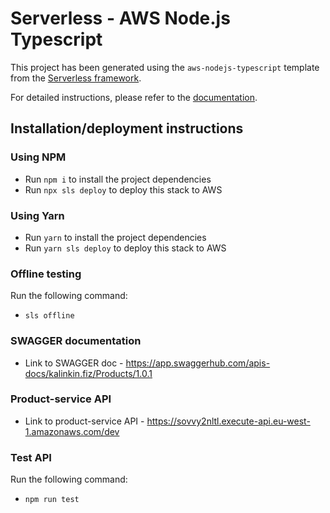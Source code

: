 # Serverless - AWS Node.js Typescript

This project has been generated using the `aws-nodejs-typescript` template from the [Serverless framework](https://www.serverless.com/).

For detailed instructions, please refer to the [documentation](https://www.serverless.com/framework/docs/providers/aws/).

## Installation/deployment instructions

### Using NPM

- Run `npm i` to install the project dependencies
- Run `npx sls deploy` to deploy this stack to AWS

### Using Yarn

- Run `yarn` to install the project dependencies
- Run `yarn sls deploy` to deploy this stack to AWS

### Offline testing

Run the following command:

- `sls offline`

### SWAGGER documentation

- Link to SWAGGER doc - https://app.swaggerhub.com/apis-docs/kalinkin.fiz/Products/1.0.1

### Product-service API

- Link to product-service API - https://sovvy2nltl.execute-api.eu-west-1.amazonaws.com/dev

### Test API

Run the following command:

- `npm run test`
